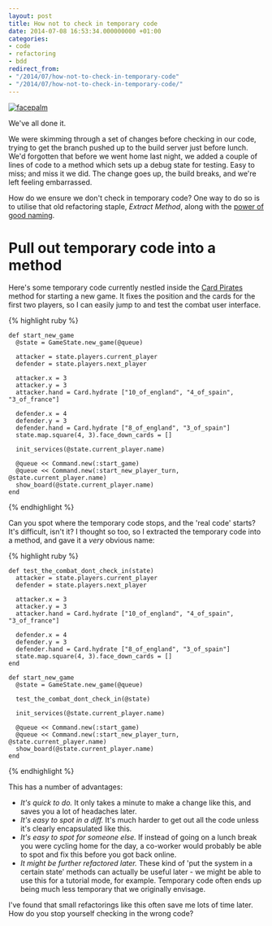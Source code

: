 ```yaml
---
layout: post
title: How not to check in temporary code
date: 2014-07-08 16:53:34.000000000 +01:00
categories:
- code
- refactoring
- bdd
redirect_from:
- "/2014/07/how-not-to-check-in-temporary-code"
- "/2014/07/how-not-to-check-in-temporary-code/"
---
```

[![facepalm](http://chrismdp.com/files/facepalm.jpg)](https://www.flickr.com/photos/brandongrasley/8227882239)

We've all done it.

We were skimming through a set of changes before checking in our code, trying to get the branch pushed up to the build server just before lunch. We'd forgotten that before we went home last night, we added a couple of lines of code to a method which sets up a debug state for testing. Easy to miss; and miss it we did. The change goes up, the build breaks, and we're left feeling embarrassed.

How do we ensure we don't check in temporary code? One way to do so is to utilise that old refactoring staple, *Extract Method*, along with the [power of good naming](/2012/09/the-power-of-good-naming).

# Pull out temporary code into a method

Here's some temporary code currently nestled inside the [Card Pirates](http://cardpirates.com) method for starting a new game. It fixes the position and the cards for the first two players, so I can easily jump to and test the combat user interface.

{% highlight ruby %}

    def start_new_game
      @state = GameState.new_game(@queue)

      attacker = state.players.current_player
      defender = state.players.next_player

      attacker.x = 3
      attacker.y = 3
      attacker.hand = Card.hydrate ["10_of_england", "4_of_spain", "3_of_france"]

      defender.x = 4
      defender.y = 3
      defender.hand = Card.hydrate ["8_of_england", "3_of_spain"]
      state.map.square(4, 3).face_down_cards = []

      init_services(@state.current_player.name)

      @queue << Command.new(:start_game)
      @queue << Command.new(:start_new_player_turn, @state.current_player.name)
      show_board(@state.current_player.name)
    end

{% endhighlight %}

Can you spot where the temporary code stops, and the 'real code' starts? It's difficult, isn't it? I thought so too, so I extracted the temporary code into a method, and gave it a *very* obvious name:

{% highlight ruby %}

    def test_the_combat_dont_check_in(state)
      attacker = state.players.current_player
      defender = state.players.next_player

      attacker.x = 3
      attacker.y = 3
      attacker.hand = Card.hydrate ["10_of_england", "4_of_spain", "3_of_france"]

      defender.x = 4
      defender.y = 3
      defender.hand = Card.hydrate ["8_of_england", "3_of_spain"]
      state.map.square(4, 3).face_down_cards = []
    end

    def start_new_game
      @state = GameState.new_game(@queue)

      test_the_combat_dont_check_in(@state)

      init_services(@state.current_player.name)

      @queue << Command.new(:start_game)
      @queue << Command.new(:start_new_player_turn, @state.current_player.name)
      show_board(@state.current_player.name)
    end

{% endhighlight %}

This has a number of advantages:

* *It's quick to do.* It only takes a minute to make a change like this, and saves you a lot of headaches later.
* *It's easy to spot in a diff.* It's much harder to get out all the code unless it's clearly encapsulated like this.
* *It's easy to spot for someone else.* If instead of going on a lunch break you were cycling home for the day, a co-worker would probably be able to spot and fix this before you got back online.
* *It might be further refactored later.* These kind of 'put the system in a certain state' methods can actually be useful later - we might be able to use this for a tutorial mode, for example. Temporary code often ends up being much less temporary that we originally envisage.

I've found that small refactorings like this often save me lots of time later. How do you stop yourself checking in the wrong code?
